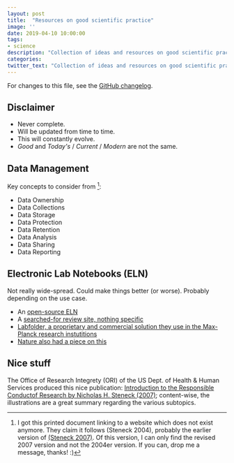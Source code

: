 ```yaml
---
layout: post
title:  "Resources on good scientific practice"
image: ''
date: 2019-04-10 10:00:00
tags:
- science
description: "Collection of ideas and resources on good scientific practice."
categories:
twitter_text: "Collection of ideas and resources on good scientific practice."
---
```


For changes to this file, see the [GitHub changelog](https://github.com/euronion/euronion.github.io/_posts/2019-04-10-good-scientific-practice.md).

## Disclaimer

* Never complete.
* Will be updated from time to time.
* This will constantly evolve.
* *Good* and *Today's* / *Current* / *Modern* are not the same.

## Data Management

Key concepts to consider from [^1]:
* Data Ownership
* Data Collections
* Data Storage
* Data Protection
* Data Retention
* Data Analysis
* Data Sharing
* Data Reporting

[^1]: I got this printed document linking to a website which does not exist anymore.
    They claim it follows (Steneck 2004), probably the earlier version of [(Steneck 2007)](https://ori.hhs.gov/sites/default/files/rcrintro.pdf).
    Of this version, I can only find the revised 2007 version and not the 2004er version.
    If you can, drop me a message, thanks! :)

## Electronic Lab Notebooks (ELN)

Not really wide-spread.
Could make things better (or worse).
Probably depending on the use case.

* An [open-source ELN](https://www.elabftw.net/)
* A [searched-for review site, nothing specific](https://splice-bio.com/the-7-best-electronic-lab-notebooks-eln-for-your-research/)
* [Labfolder, a proprietary and commercial solution they use in the Max-Planck research instutitions](https://www.labfolder.com)
* [Nature also had a piece on this](https://www.nature.com/articles/d41586-018-05895-3)

## Nice stuff

The Office of Research Integrety (ORI) of the US Dept. of Health & Human Services produced this nice publication:
[Introduction to the Responsible Conductof Research by Nicholas H. Steneck (2007)](https://ori.hhs.gov/sites/default/files/rcrintro.pdf);
content-wise, the illustrations are a great summary regarding the various subtopics.